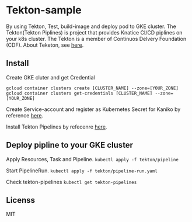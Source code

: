 # Tekton-sample
By using Tekton, Test, build-image and deploy pod to GKE cluster.
The Tekton(Tekton Piplines) is project that provides Knatice CI/CD piplines on your k8s cluster.
The Tekton is a member of Continuos Delvery Foundation (CDF).
About Teketon, see [here](https://github.com/tektoncd/pipeline).

## Install
Create GKE cluter and get Credential
```
gcloud container clusters create [CLUSTER_NAME] --zone=[YOUR_ZONE]
gcloud container clusters get-credentials [CLUSTER_NAME] --zone=[YOUR_ZONE]
```

Create Service-account and register as Kubernetes Secret for Kaniko by reference [here](https://github.com/GoogleContainerTools/kaniko/blob/master/README.md#kubernetes-secret).

Install Tekton Pipelines by refecenre [here](https://github.com/tektoncd/pipeline/blob/master/docs/install.md#adding-the-tekton-pipelines).

## Deploy pipline to your GKE cluster

Apply Resources, Task and Pipeline.
`kubectl apply -f tekton/pipeline`

Start PipelineRun.
`kubectl apply -f tekton/pipeline-run.yaml`

Check tekton-pipelines
`kubectl get tekton-pipelines`

## Licenss
MIT
